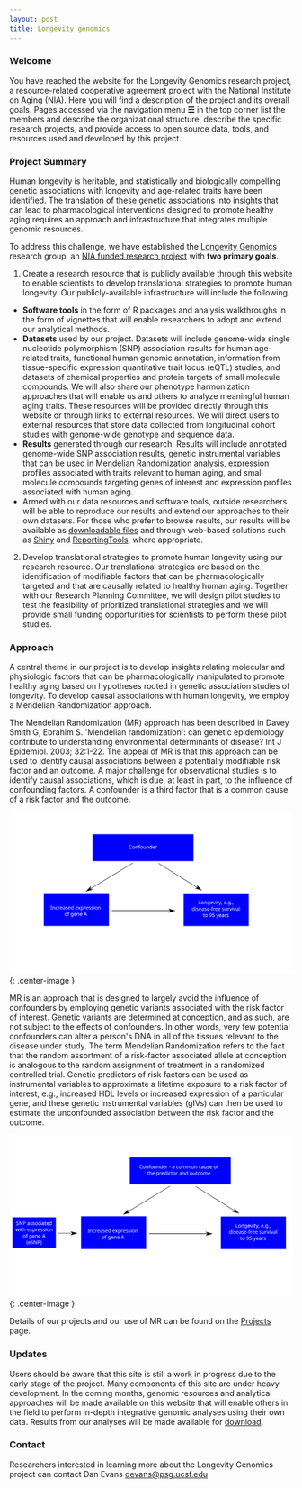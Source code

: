 ```yaml
---
layout: post
title: Longevity genomics
---
```


### Welcome

You have reached the website for the Longevity Genomics research project, a resource-related cooperative agreement project with the National Institute on Aging (NIA). Here you will find a description of the project and its overall goals. Pages accessed via the navigation menu **☰** in the top corner list the members and describe the organizational structure, describe the specific research projects, and provide access to open source data, tools, and resources used and developed by this project.

### Project Summary

Human longevity is heritable, and statistically and biologically compelling genetic associations with longevity and age-related traits have been identified.  The translation of these genetic associations into insights that can lead to pharmacological interventions designed to promote healthy aging requires an approach and infrastructure that integrates multiple genomic resources. 

To address this challenge, we have established the [Longevity Genomics](http://www.longevitygenomics.org/) research group, an [NIA funded research project]({{site.baseurl}}/funding/) with **two primary goals**. 

1. Create a research resource that is publicly available through this website to enable scientists to develop translational strategies to promote human longevity. Our publicly-available infrastructure will include the following.
  + **Software tools** in the form of R packages and analysis walkthroughs in the form of vignettes that will enable researchers to adopt and extend our analytical methods. 
  + **Datasets** used by our project. Datasets will include genome-wide single nucleotide polymorphism (SNP) association results for human age-related traits, functional human genomic annotation, information from tissue-specific expression quantitative trait locus (eQTL) studies, and datasets of chemical properties and protein targets of small molecule compounds. We will also share our phenotype harmonization approaches that will enable us and others to analyze meaningful human aging traits. These resources will be provided directly through this website or through links to external resources. We will direct users to external resources that store data collected from longitudinal cohort studies with genome-wide genotype and sequence data.   
  + **Results** generated through our research. Results will include annotated genome-wide SNP association results, genetic instrumental variables that can be used in Mendelian Randomization analysis, expression profiles associated with traits relevant to human aging, and small molecule compounds targeting genes of interest and expression profiles associated with human aging.
  + Armed with our data resources and software tools, outside researchers will be able to reproduce our results and extend our approaches to their own datasets. For those who prefer to browse results, our results will be available as [downloadable files]({{site.baseurl}}/downloads/) and through web-based solutions such as [Shiny](http://shiny.rstudio.com/) and [ReportingTools](http://bioconductor.org/packages/release/bioc/html/ReportingTools.html), where appropriate. 

2. Develop translational strategies to promote human longevity using our research resource. Our translational strategies are based on the identification of modifiable factors that can be pharmacologically targeted and that are causally related to healthy human aging. Together with our Research Planning Committee, we will design pilot studies to test the feasibility of prioritized translational strategies and we will provide small funding opportunities for scientists to perform these pilot studies. 

### Approach

A central theme in our project is to develop insights relating molecular and physiologic factors that can be pharmacologically manipulated to promote healthy aging based on hypotheses rooted in genetic association studies of longevity. To develop causal associations with human longevity, we employ a Mendelian Randomization approach.

The Mendelian Randomization (MR) approach has been described in Davey Smith G, Ebrahim S. 'Mendelian randomization': can genetic epidemiology contribute to understanding environmental determinants of disease? Int J Epidemiol. 2003; 32:1-22. The appeal of MR is that this approach can be used to identify causal associations between a potentially modifiable risk factor and an outcome. A major challenge for observational studies is to identify causal associations, which is due, at least in part, to the influence of confounding factors. A confounder is a third factor that is a common cause of a risk factor and the outcome.

![confounded](public/images/confounded.svg){: .center-image }

MR is an approach that is designed to largely avoid the influence of confounders by employing genetic variants associated with the risk factor of interest. Genetic variants are determined at conception, and as such, are not subject to the effects of confounders. In other words, very few potential confounders can alter a person's DNA in all of the tissues relevant to the disease under study. The term Mendelian Randomization refers to the fact that the random assortment of a risk-factor associated allele at conception is analogous to the random assignment of treatment in a randomized controlled trial. Genetic predictors of risk factors can be used as instrumental variables to approximate a lifetime exposure to a risk factor of interest, e.g., increased HDL levels or increased expression of a particular gene, and these genetic instrumental variables (gIVs) can then be used to estimate the unconfounded association between the risk factor and the outcome. 

![MR](public/images/MR.svg){: .center-image }

Details of our projects and our use of MR can be found on the [Projects]({{site.baseurl}}/projects/) page.

### Updates

Users should be aware that this site is still a work in progress due to the early stage of the project. Many components of this site are under heavy development. In the coming months, genomic resources and analytical approaches will be made available on this website that will enable others in the field to perform in-depth integrative genomic analyses using their own data. Results from our analyses will be made available for [download]({{site.baseurl}}/downloads).

### Contact

Researchers interested in learning more about the Longevity Genomics project can contact Dan Evans <devans@psg.ucsf.edu>
